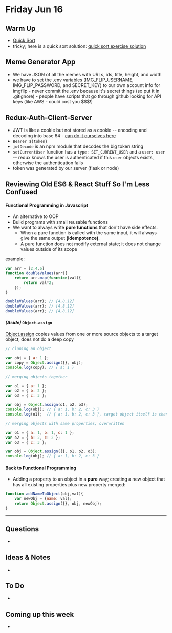 # Friday Jun 16

## Warm Up 

* [Quick Sort](https://repl.it/student/submissions/1135688)
* tricky; here is a quick sort solution: [quick sort exercise solution](https://github.com/rithmschool/javascript_computer_science_exercises/blob/solutions/sorting_algorithms_exercise/sorting.js)

## Meme Generator App

* We have JSON of all the memes with URLs, ids, title, height, and width
* we have to set the .env variables (IMG_FLIP_USERNAME, IMG_FLIP_PASSWORD, and SECRET_KEY) to our own account info for imgflip - never commit the .env because it's secret things (so put it in .gitignore) - people have scripts that go through github looking for API keys (like AWS - could cost you $$$!)

## Redux-Auth-Client-Server

* JWT is like a cookie but not stored as a cookie -- encoding and decoding into base 64 - [can do it ourselves here](https://jwt.io/)
* `Bearer ${token}`
* `jwtDecode` is an npm module that decodes the big token string
* `setCurrentUser` function has a `type: SET_CURRENT_USER` and a `user: user` -- redux knows the user is authenticated if this `user` objects exists, otherwise the authentication fails
* token was generated by our server (flask or node)

## Reviewing Old ES6 & React Stuff So I'm Less Confused

#### Functional Programming in Javascript

* An alternative to OOP
* Build programs with small reusable functions
* We want to always write **pure functions** that don't have side effects.
	* When a pure function is called with the same input, it will always give the same output **(idempotence)**. 
	* A pure function does not modify external state; it does not change values outside of its scope

example: 

```javascript
var arr = [2,4,6]
function doubleValues(arr){
    return arr.map(function(val){
        return val*2;
    });
}

doubleValues(arr); // [4,8,12]
doubleValues(arr); // [4,8,12]
doubleValues(arr); // [4,8,12]
```

#### _(Aside)_ `Object.assign`

[Object.assign](https://developer.mozilla.org/en-US/docs/Web/JavaScript/Reference/Global_Objects/Object/assign) copies values from one or more source objects to a target object; does not do a deep copy

```javascript
// cloning an object

var obj = { a: 1 };
var copy = Object.assign({}, obj);
console.log(copy); // { a: 1 }
``` 

```javascript
// merging objects together

var o1 = { a: 1 };
var o2 = { b: 2 };
var o3 = { c: 3 };

var obj = Object.assign(o1, o2, o3);
console.log(obj); // { a: 1, b: 2, c: 3 }
console.log(o1);  // { a: 1, b: 2, c: 3 }, target object itself is changed.
```

```js
// merging objects with same properties; overwritten

var o1 = { a: 1, b: 1, c: 1 };
var o2 = { b: 2, c: 2 };
var o3 = { c: 3 };

var obj = Object.assign({}, o1, o2, o3);
console.log(obj); // { a: 1, b: 2, c: 3 }
```

#### Back to Functional Programming

* Adding a property to an object in a **pure** way; creating a new object that has all existing properties plus new property merged:

```js
function addNameToObject(obj,val){
    var newObj = {name: val};
    return Object.assign({}, obj, newObj);
}
```














































************************************

## Questions 

* 

## Ideas & Notes

* 

## To Do

* 

## Coming up this week

* 